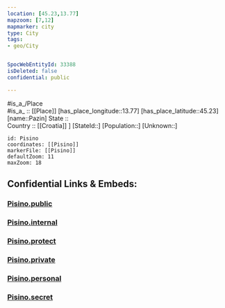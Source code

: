 ```yaml
---
location: [45.23,13.77] 
mapzoom: [7,12] 
mapmarker: city 
type: City
tags:
- geo/City


SpocWebEntityId: 33388
isDeleted: false
confidential: public

---
```

#is_a_/Place  
#is_a_ :: [[Place]] 
[has_place_longitude::13.77] 
[has_place_latitude::45.23] 
[name::Pazin] 
State ::  
Country :: [[Croatia]] ] 
[StateId::] 
[Population::] 
[Unknown::] 


```leaflet
id: Pisino
coordinates: [[Pisino]] 
markerFile: [[Pisino]] 
defaultZoom: 11 
maxZoom: 18
```


## Confidential Links & Embeds: 

### [Pisino.public](/_public/\Earth\Continent\Europe\Europe~Central\Croatia\Counties\Istarska\CityPisino.public.md) 

### [Pisino.internal](/_internal/\Earth\Continent\Europe\Europe~Central\Croatia\Counties\Istarska\CityPisino.internal.md) 

### [Pisino.protect](/_protect/\Earth\Continent\Europe\Europe~Central\Croatia\Counties\Istarska\CityPisino.protect.md) 

### [Pisino.private](/_private/\Earth\Continent\Europe\Europe~Central\Croatia\Counties\Istarska\CityPisino.private.md) 

### [Pisino.personal](/_personal/\Earth\Continent\Europe\Europe~Central\Croatia\Counties\Istarska\CityPisino.personal.md) 

### [Pisino.secret](/_secret/\Earth\Continent\Europe\Europe~Central\Croatia\Counties\Istarska\CityPisino.secret.md)

